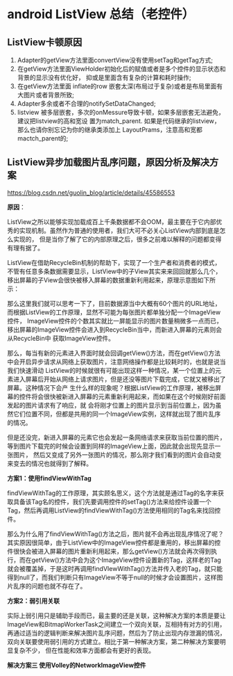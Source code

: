 # android ListView 总结（老控件）

## ListView卡顿原因 

1. Adapter的getView方法里面convertView没有使用setTag和getTag方式;
2. 在getView方法里面ViewHolder初始化后的赋值或者是多个控件的显示状态和背景的显示没有优化好， 抑或是里面含有复杂的计算和耗时操作;
3. 在getView方法里面 inflate的row 嵌套太深(布局过于复杂)或者是布局里面有大图片或者背景所致; 
4. Adapter多余或者不合理的notifySetDataChanged;
5. listview 被多层嵌套，多次的onMessure导致卡顿，如果多层嵌套无法避免，建议把listview的高和宽设 置为match_parent. 如果是代码继承的listview，那么也请你别忘记为你的继承类添加上 LayoutPrams，注意高和宽都mactch_parent的;

## ListView异步加载图片乱序问题，原因分析及解决方案

https://blog.csdn.net/guolin_blog/article/details/45586553

**原因**：

ListView之所以能够实现加载成百上千条数据都不会OOM，最主要在于它内部优秀的实现机制。虽然作为普通的使用者，我们大可不必关心ListView内部到底是怎么实现的，
但是当你了解了它的内部原理之后，很多之前难以解释的问题都变得有理有据了。


ListView在借助RecycleBin机制的帮助下，实现了一个生产者和消费者的模式，不管有任意多条数据需要显示，ListView中的子View其实来来回回就那么几个，
移出屏幕的子View会很快被移入屏幕的数据重新利用起来，原理示意图如下所示：

那么这里我们就可以思考一下了，目前数据源当中大概有60个图片的URL地址，而根据ListView的工作原理，显然不可能为每张图片都单独分配一个ImageView控件，
ImageView控件的个数其实就比一屏能显示的图片数量稍微多一点而已，移出屏幕的ImageView控件会进入到RecycleBin当中，而新进入屏幕的元素则会从RecycleBin中
获取ImageView控件。


那么，每当有新的元素进入界面时就会回调getView()方法，而在getView()方法中会开启异步请求从网络上获取图片，注意网络操作都是比较耗时的，也就是说当我们快速滑动
ListView的时候就很有可能出现这样一种情况，某一个位置上的元素进入屏幕后开始从网络上请求图片，但是还没等图片下载完成，它就又被移出了屏幕。这种情况下会产
生什么样的现象呢？根据ListView的工作原理，被移出屏幕的控件将会很快被新进入屏幕的元素重新利用起来，而如果在这个时候刚好前面发起的图片请求有了响应，就
会将刚才位置上的图片显示到当前位置上，因为虽然它们位置不同，但都是共用的同一个ImageView实例，这样就出现了图片乱序的情况。


但是还没完，新进入屏幕的元素它也会发起一条网络请求来获取当前位置的图片，等到图片下载完的时候会设置到同样的ImageView上面，因此就会出现先显示一张图片，
然后又变成了另外一张图片的情况，那么刚才我们看到的图片会自动变来变去的情况也就得到了解释。

**方案1：使用findViewWithTag**

findViewWithTag的工作原理，其实顾名思义，这个方法就是通过Tag的名字来获取具备该Tag名的控件，我们先要调用控件的setTag()方法来给控件设置一个Tag，然后再调用ListView的findViewWithTag()方法使用相同的Tag名来找回控件。


那么为什么用了findViewWithTag()方法之后，图片就不会再出现乱序情况了呢？其实原因很简单，由于ListView中的ImageView控件都是重用的，移出屏幕的控件很快会被进入屏幕的图片重新利用起来，那么getView()方法就会再次得到执行，而在getView()方法中会为这个ImageView控件设置新的Tag，这样老的Tag就会被覆盖掉，于是这时再调用findVIewWithTag()方法并传入老的Tag，就只能得到null了，而我们判断只有ImageView不等于null的时候才会设置图片，这样图片乱序的问题也就不存在了。

**方案2：弱引用关联**

实际上弱引用只是辅助手段而已，最主要的还是关联，这种解决方案的本质是要让ImageView和BitmapWorkerTask之间建立一个双向关联，互相持有对方的引用，
再通过适当的逻辑判断来解决图片乱序问题，然后为了防止出现内存泄漏的情况，双向关联要使用弱引用的方式建立。相比于第一种解决方案，第二种解决方案要明显复杂不少，
但在性能和效率方面都会有更好的表现。

**解决方案三  使用Volley的NetworkImageView控件**

